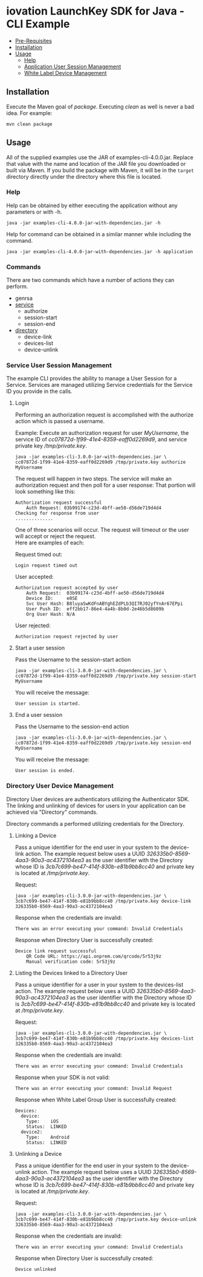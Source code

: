 # iovation LaunchKey SDK for Java - CLI Example


  * [Pre-Requisites](#prerequisites)
  * [Installation](#installation)
  * [Usage](#usage)
    * [Help](#help)
    * [Application User Session Management](#app)
    * [White Label Device Management](#whitelabel)

## <a name="installation"></a>Installation

Execute the Maven goal of _package_. Executing _clean_ as well is never a bad idea.  For example:

```
mvn clean package
```

## <a name="usage"></a>Usage

All of the supplied examples use the JAR of examples-cli-4.0.0.jar. Replace that value with the name and location
of the JAR file you downloaded or built via Maven. If you build the package with Maven, it will be in the `target`
directory directly under the directory where this file is located.

### <a name="help"></a>Help
  
Help can be obtained by either executing the application without any parameters or with -h.

```
java -jar examples-cli-4.0.0-jar-with-dependencies.jar -h
```

Help for command can be obtained in a similar manner while including the command.

```
java -jar examples-cli-4.0.0-jar-with-dependencies.jar -h application

```

### <a name="commands"></a>Commands

There are two commands which have a number of actions they can perform.

  * genrsa
  * [service](#service)
    * authorize
    * session-start
    * session-end
  * [directory](#directory)
    * device-link
    * devices-list
    * device-unlink

### <a name="service"></a>Service User Session Management

The example CLI provides the ability to manage a User Session for a Service. Services are managed utilizing
Service credentials for the Service ID you provide in the calls.

  1. Login
  
        Performing an authorization request is accomplished with the authorize action which is passed a username.

        Example: Execute an authorization request for user _MyUsername_, the service ID of 
        _cc07872d-1f99-41e4-8359-eaff0d2269d9_, and service private key _/tmp/private.key_.

        ```
        java -jar examples-cli-3.0.0-jar-with-dependencies.jar \
        cc07872d-1f99-41e4-8359-eaff0d2269d9 /tmp/private.key authorize MyUsername
        ```

        The request will happen in two steps.  The service will make an authorization request and then poll for a user
        response:  That portion will look something like this:

        ```
        Authorization request successful
            Auth Request: 03b99174-c23d-4bff-ae50-d56de719d4d4
        Checking for response from user
        ..............
        ```

        One of three scenarios will occur.  The request will timeout or the user will accept or reject the request.  
        Here are examples of each:

        Request timed out:

        ```
        Login request timed out
        ```

        User accepted:

        ```
        Authorization request accepted by user
            Auth Request:  03b99174-c23d-4bff-ae50-d56de719d4d4
            Device ID:     e0SE
            Svc User Hash: B8luyaSwKdFnABYghEZdPLb3QI7RJ02yfYnAr67EPpi
            User Push ID:  eff2bb17-86e4-4a4b-8b0d-2e46b5d8609b
            Org User Hash: N/A
        ```

        User rejected:

        ```
        Authorization request rejected by user
        ```

  2. Start a user session 

        Pass the Username to the session-start action

        ```
        java -jar examples-cli-3.0.0-jar-with-dependencies.jar \
        cc07872d-1f99-41e4-8359-eaff0d2269d9 /tmp/private.key session-start MyUsername
        ```

        You will receive the message:

        ```
        User session is started.
        ```

  3. End a user session
  
        Pass the Username to the session-end action

        ```
        java -jar examples-cli-3.0.0-jar-with-dependencies.jar \
        cc07872d-1f99-41e4-8359-eaff0d2269d9 /tmp/private.key session-end MyUsername
        ```

        You will receive the message:

        ```
        User session is ended.
        ```

### <a name="directory"></a>Directory User Device Management

Directory User devices are authenticators utilizing the Authenticator SDK.  The linking and unlinking of devices for 
users in your application can be achieved via "Directory" commands.

Directory commands a performed utilizing credentials for the Directory.

  1. Linking a Device

        Pass a unique identifier for the end user in your system to the device-link action.  The example request
        below uses a UUID _326335b0-8569-4aa3-90a3-ac4372104ea3_ as the user identifier with the Directory whose ID is  _3cb7c699-be47-414f-830b-e81b9bb8cc40_
        and private key is located at _/tmp/private.key_.

        Request:
    
        ```
        java -jar examples-cli-3.0.0-jar-with-dependencies.jar \
        3cb7c699-be47-414f-830b-e81b9bb8cc40 /tmp/private.key device-link 326335b0-8569-4aa3-90a3-ac4372104ea3

        ```

        Response when the credentials are invalid:

        ```
        There was an error executing your command: Invalid Credentials
        ```

        Response when Directory User is successfully created:

        ```
        Device link request successful
            QR Code URL: https://api.onprem.com/qrcode/5r53j9z
            Manual verification code: 5r53j9z
        ```


  2. Listing the Devices linked to a Directory User

        Pass a unique identifier for a user in your system to the devices-list action.  The example request
        below uses a UUID _326335b0-8569-4aa3-90a3-ac4372104ea3_ as the user identifier with the Directory whose ID is 
         _3cb7c699-be47-414f-830b-e81b9bb8cc40_ and private key is located at _/tmp/private.key_.

        Request:

        ```
        java -jar examples-cli-3.0.0-jar-with-dependencies.jar \
        3cb7c699-be47-414f-830b-e81b9bb8cc40 /tmp/private.key devices-list 326335b0-8569-4aa3-90a3-ac4372104ea3
        ```

        Response when the credentials are invalid:

        ```
        There was an error executing your command: Invalid Credentials
        ```

        Response when your SDK is not valid:

        ```
        There was an error executing your command: Invalid Request
        ```

        Response when White Label Group User is successfully created:

        ```
        Devices:
          device:
            Type:    iOS
            Status:  LINKED
          device2:
            Type:    Android
            Status:  LINKED
        ```


  3. Unlinking a Device

        Pass a unique identifier for the end user in your system to the device-unlink action.  The example request
        below uses a UUID _326335b0-8569-4aa3-90a3-ac4372104ea3_ as the user identifier with the Directory whose ID is 
        _3cb7c699-be47-414f-830b-e81b9bb8cc40_ and private key is located at _/tmp/private.key_.

        Request:
    
        ```
        java -jar examples-cli-3.0.0-jar-with-dependencies.jar \
        3cb7c699-be47-414f-830b-e81b9bb8cc40 /tmp/private.key device-unlink 326335b0-8569-4aa3-90a3-ac4372104ea3

        ```

        Response when the credentials are invalid:

        ```
        There was an error executing your command: Invalid Credentials
        ```

        Response when Directory User is successfully created:

        ```
        Device unlinked
        ```


